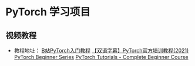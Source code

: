 # PyTorch 学习项目

## 视频教程
- 教程地址：
[B站PyTorch入门教程](https://www.bilibili.com/video/BV1VN99YmEps?p=8)
[【双语字幕】PyTorch官方培训教程(2021)](https://www.bilibili.com/video/BV1qh411U73y/)
[PyTorch Beginner Series](https://www.youtube.com/watch?v=IC0_FRiX-sw&list=PL_lsbAsL_o2CTlGHgMxNrKhzP97BaG9ZN)
[PyTorch Tutorials - Complete Beginner Course](https://www.youtube.com/watch?v=EMXfZB8FVUA&list=PLqnslRFeH2UrcDBWF5mfPGpqQDSta6VK4)